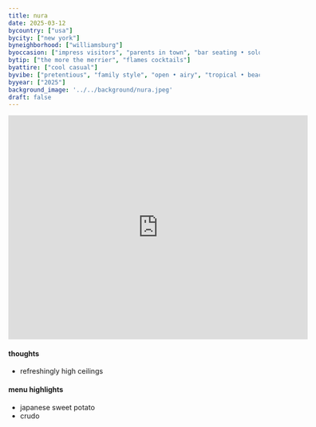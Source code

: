```yaml
---
title: nura
date: 2025-03-12
bycountry: ["usa"]
bycity: ["new york"]
byneighborhood: ["williamsburg"]
byoccasion: ["impress visitors", "parents in town", "bar seating • solo dining"]
bytip: ["the more the merrier", "flames cocktails"]
byattire: ["cool casual"]
byvibe: ["pretentious", "family style", "open • airy", "tropical • beach club"]
byyear: ["2025"]
background_image: '../../background/nura.jpeg'
draft: false
---
```


<iframe src="https://www.google.com/maps/embed?pb=!1m18!1m12!1m3!1d3023.6901928539432!2d-73.9535748!3d40.7248361!2m3!1f0!2f0!3f0!3m2!1i1024!2i768!4f13.1!3m3!1m2!1s0x89c25923e1553a63%3A0x961fecc8db1a7d7d!2sNura!5e0!3m2!1sen!2sus!4v1743354099507!5m2!1sen!2sus" width="600" height="450" style="border:0;" allowfullscreen="" loading="lazy" referrerpolicy="no-referrer-when-downgrade"></iframe>

#### thoughts
* refreshingly high ceilings

#### menu highlights
* japanese sweet potato
* crudo
